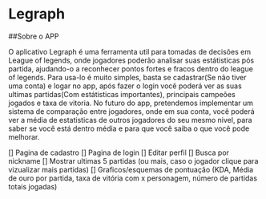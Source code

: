 # Legraph

##Sobre o APP

O aplicativo Legraph é uma ferramenta util para tomadas de decisões em League of legends, onde jogadores poderão analisar suas estátisticas pós partida, ajudando-o a reconhecer pontos fortes e fracos dentro do league of legends.
Para usa-lo é muito simples, basta se cadastrar(Se não tiver uma conta) e logar no app, após fazer o login você poderá ver as suas ultimas partidas(Com estátisticas importantes), principais campeões jogados e taxa de vitoria.
No futuro do app, pretendemos implementar um sistema de comparação entre jogadores, onde em sua conta, você poderá ver a média de estatisticas de outros jogadores do seu mesmo nivel, para saber se você está dentro média e para que você saiba o que você pode melhorar.

[] Pagina de cadastro
[] Pagina de login
[] Editar perfil
[] Busca por nickname
[] Mostrar ultimas 5 partidas (ou mais, caso o jogador clique para vizualizar mais partidas)
[] Graficos/esquemas de pontuação (KDA, Média de ouro por partida, taxa de vitória com x personagem, número de partidas totais jogadas)
